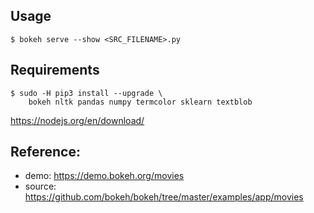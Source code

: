 ## Usage
```
$ bokeh serve --show <SRC_FILENAME>.py
```

## Requirements
```
$ sudo -H pip3 install --upgrade \
    bokeh nltk pandas numpy termcolor sklearn textblob
```

https://nodejs.org/en/download/

## Reference:
- demo: https://demo.bokeh.org/movies
- source: https://github.com/bokeh/bokeh/tree/master/examples/app/movies
